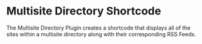 # Multisite Directory Shortcode

The Multisite Directory Plugin creates a shortcode that displays all of the sites within a multisite directory along with their corresponding RSS Feeds.
